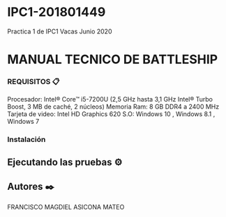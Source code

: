 # IPC1-201801449
Practica 1 de IPC1 Vacas Junio 2020
# MANUAL TECNICO DE BATTLESHIP




### REQUISITOS 📋
Procesador: Intel® Core™ i5-7200U (2,5 GHz hasta 3,1 GHz Intel® Turbo Boost, 3 MB de caché, 2 núcleos)
Memoria Ram: 8 GB DDR4 a 2400 MHz
Tarjeta de video: Intel HD Graphics 620
S.O:  Windows 10 , Windows 8.1 , Windows 7



### Instalación 



## Ejecutando las pruebas ⚙️



## Autores ✒️

FRANCISCO MAGDIEL ASICONA MATEO









